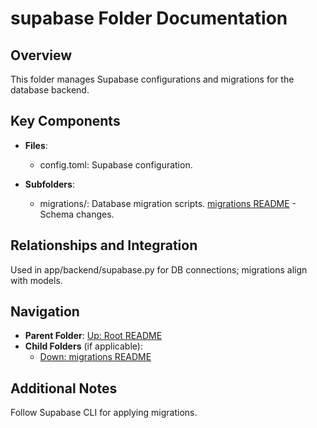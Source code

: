 # supabase Folder Documentation

## Overview
This folder manages Supabase configurations and migrations for the database backend.

## Key Components
- **Files**:
  - config.toml: Supabase configuration.

- **Subfolders**:
  - migrations/: Database migration scripts. [migrations README](./migrations/README.md) - Schema changes.

## Relationships and Integration
Used in app/backend/supabase.py for DB connections; migrations align with models.

## Navigation
- **Parent Folder**: [Up: Root README](../README.md)
- **Child Folders** (if applicable): 
  - [Down: migrations README](./migrations/README.md)

## Additional Notes
Follow Supabase CLI for applying migrations.
